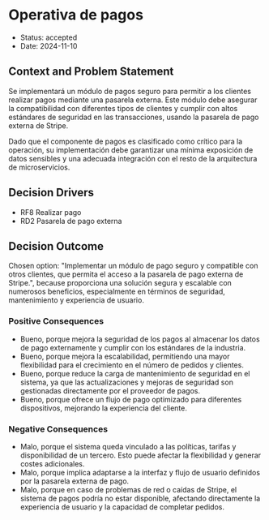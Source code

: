 # Operativa de pagos

* Status: accepted
* Date: 2024-11-10

## Context and Problem Statement

Se implementará un módulo de pagos seguro para permitir a los clientes realizar pagos mediante una pasarela externa. Este módulo debe asegurar la compatibilidad con diferentes tipos de clientes y cumplir con altos estándares de seguridad en las transacciones, usando la pasarela de pago externa de Stripe.

Dado que el componente de pagos es clasificado como crítico para la operación, su implementación debe garantizar una mínima exposición de datos sensibles y una adecuada integración con el resto de la arquitectura de microservicios.

## Decision Drivers

* RF8 Realizar pago
* RD2 Pasarela de pago externa

## Decision Outcome

Chosen option: "Implementar un módulo de pago seguro y compatible con otros clientes, que permita el acceso a la pasarela de pago externa de Stripe.", because proporciona una solución segura y escalable con numerosos beneficios, especialmente en términos de seguridad, mantenimiento y experiencia de usuario.

### Positive Consequences

* Bueno, porque mejora la seguridad de los pagos al almacenar los datos de pago externamente y cumplir con los estándares de la industria.
* Bueno, porque mejora la escalabilidad, permitiendo una mayor flexibilidad para el crecimiento en el número de pedidos y clientes.
* Bueno, porque reduce la carga de mantenimiento de seguridad en el sistema, ya que las actualizaciones y mejoras de seguridad son gestionadas directamente por el proveedor de pagos.
* Bueno, porque ofrece un flujo de pago optimizado para diferentes dispositivos, mejorando la experiencia del cliente.

### Negative Consequences

* Malo, porque el sistema queda vinculado a las políticas, tarifas y disponibilidad de un tercero. Esto puede afectar la flexibilidad y generar costes adicionales.
* Malo, porque implica adaptarse a la interfaz y flujo de usuario definidos por la pasarela externa de pago.
* Malo, porque en caso de problemas de red o caídas de Stripe, el sistema de pagos podría no estar disponible, afectando directamente la experiencia de usuario y la capacidad de completar pedidos.
